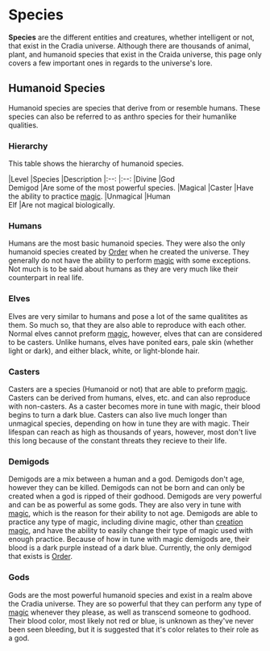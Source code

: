 # Species

**Species** are the different entities and creatures, whether intelligent or not, that exist in the Cradia universe. Although there are thousands of animal, plant, and humanoid species that exist in the Craida universe, this page only covers a few important ones in regards to the universe's lore.

## Humanoid Species

Humanoid species are species that derive from or resemble humans. These species can also be referred to as anthro species for their humanlike qualities.

### Hierarchy

This table shows the hierarchy of humanoid species.

|Level |Species |Description
|:--: |:--:
|Divine |God <br> Demigod |Are some of the most powerful species.
|Magical |Caster |Have the ability to practice [magic](?entry=magic).
|Unmagical |Human <br> Elf |Are not magical biologically.

### Humans

Humans are the most basic humanoid species. They were also the only humanoid species created by [Order](?entry=order) when he created the universe. They generally do not have the ability to perform [magic](?entry=magic) with some exceptions. Not much is to be said about humans as they are very much like their counterpart in real life.

### Elves

Elves are very similar to humans and pose a lot of the same qualitites as them. So much so, that they are also able to reproduce with each other. Normal elves cannot preform [magic](?entry=magic), however, elves that can are considered to be casters. Unlike humans, elves have ponited ears, pale skin (whether light or dark), and either black, white, or light-blonde hair.

### Casters

Casters are a species (Humanoid or not) that are able to preform [magic](?entry=magic). Casters can be derived from humans, elves, etc. and can also reproduce with non-casters. As a caster becomes more in tune with magic, their blood begins to turn a dark blue. Casters can also live much longer than unmagical species, depending on how in tune they are with magic. Their lifespan can reach as high as thousands of years, however, most don't live this long because of the constant threats they recieve to their life.

### Demigods

Demigods are a mix between a human and a god. Demigods don't age, however they can be killed. Demigods can not be born and can only be created when a god is ripped of their godhood. Demigods are very powerful and can be as powerful as some gods. They are also very in tune with [magic](?entry=magic), which is the reason for their ability to not age. Demigods are able to practice any type of magic, including divine magic, other than [creation magic](?entry=magic#divine-magic), and have the ability to easily change their type of magic used with enough practice. Because of how in tune with magic demigods are, their blood is a dark purple instead of a dark blue. Currently, the only demigod that exists is [Order](?entry=order).

### Gods

Gods are the most powerful humanoid species and exist in a realm above the Cradia universe. They are so powerful that they can perform any type of [magic](?entry=magic) whenever they please, as well as transcend someone to godhood. Their blood color, most likely not red or blue, is unknown as they've never been seen bleeding, but it is suggested that it's color relates to their role as a god.